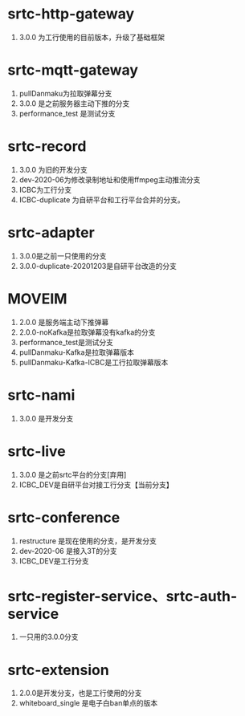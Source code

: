 # srtc-http-gateway
>
  1. 3.0.0 为工行使用的目前版本，升级了基础框架
# srtc-mqtt-gateway
>
  1. pullDanmaku为拉取弹幕分支
  2. 3.0.0 是之前服务器主动下推的分支
  3. performance_test 是测试分支
# srtc-record 
>
  1.  3.0.0 为旧的开发分支
  2.  dev-2020-06为修改录制地址和使用ffmpeg主动推流分支
  3.  ICBC为工行分支
  4.  ICBC-duplicate 为自研平台和工行平台合并的分支。
# srtc-adapter
>
  1. 3.0.0是之前一只使用的分支
  2. 3.0.0-duplicate-20201203是自研平台改造的分支
# MOVEIM
>
  1. 2.0.0 是服务端主动下推弹幕
  2. 2.0.0-noKafka是拉取弹幕没有kafka的分支
  3. performance_test是测试分支
  4. pullDanmaku-Kafka是拉取弹幕版本
  5. pullDanmaku-Kafka-ICBC是工行拉取弹幕版本
# srtc-nami
>
  1. 3.0.0 是开发分支
# srtc-live
>
  1. 3.0.0 是之前srtc平台的分支[弃用]
  2. ICBC_DEV是自研平台对接工行分支【当前分支】
# srtc-conference
>
  1. restructure 是现在使用的分支，是开发分支
  2. dev-2020-06 是接入3T的分支
  3. ICBC_DEV是工行分支
# srtc-register-service、srtc-auth-service
>
  1. 一只用的3.0.0分支
# srtc-extension
>
  1. 2.0.0是开发分支，也是工行使用的分支
  2. whiteboard_single 是电子白ban单点的版本
